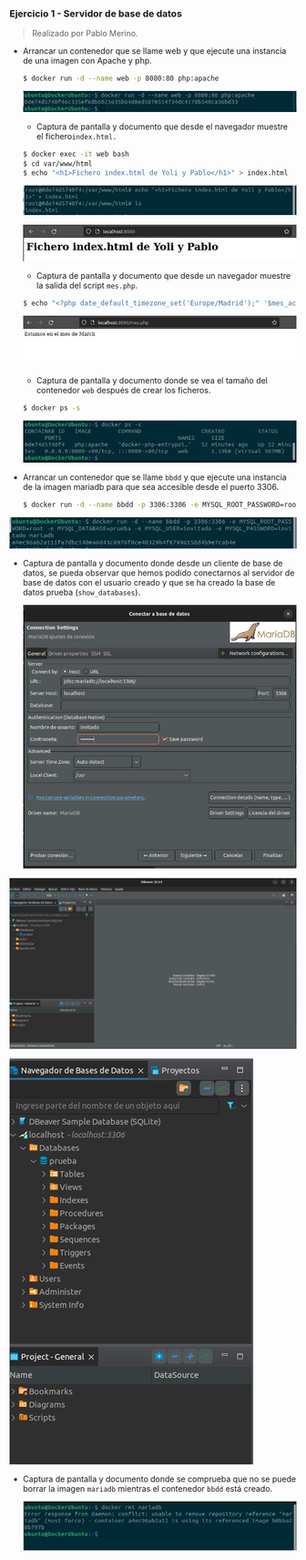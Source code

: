 ### Ejercicio 1 - Servidor de base de datos

> Realizado por Pablo Merino.

- Arrancar un contenedor que se llame web y que ejecute una instancia de una imagen con Apache y php.

  ```bash
  $ docker run -d --name web -p 8080:80 php:apache
  ```

  ![Imagen de WhatsApp 2024-03-03 a las 20.44.42_e19b63c6](./Ejercicio%201.assets/Imagen%20de%20WhatsApp%202024-03-03%20a%20las%2020.44.42_e19b63c6.jpg)

  - Captura de pantalla y documento que desde el navegador muestre el fichero`index.html.`

  ```bash
  $ docker exec -it web bash
  $ cd var/www/html
  $ echo "<h1>Fichero index.html de Yoli y Pablo</h1>" > index.html
  ```

  ![Imagen de WhatsApp 2024-03-03 a las 20.44.43_3a40322b](./Ejercicio%201.assets/Imagen%20de%20WhatsApp%202024-03-03%20a%20las%2020.44.43_3a40322b.jpg)

  ![Imagen de WhatsApp 2024-03-03 a las 20.44.42_2aa7decc](./Ejercicio%201.assets/Imagen%20de%20WhatsApp%202024-03-03%20a%20las%2020.44.42_2aa7decc.jpg)

  - Captura de pantalla y documento que desde un navegador muestre la salida del script `mes.php`.

  ```bash
  $ echo "<?php date_default_timezone_set('Europe/Madrid');" '$mes_actual = date("F");' 'echo "Estamos en el mes de $mes_actual"; ?>' > /var/www/html/mes.php
  
  ```

  ![Imagen de WhatsApp 2024-03-03 a las 20.44.42_ed5b0da0](./Ejercicio%201.assets/Imagen%20de%20WhatsApp%202024-03-03%20a%20las%2020.44.42_ed5b0da0.jpg)

  - Captura de pantalla y documento donde se vea el tamaño del contenedor `web` después de crear los ficheros.

  ```bash
  $ docker ps -s
  ```

  ![Imagen de WhatsApp 2024-03-03 a las 20.44.35_12ed5d7f](./Ejercicio%201.assets/Imagen%20de%20WhatsApp%202024-03-03%20a%20las%2020.44.35_12ed5d7f.jpg)

- Arrancar un contenedor que se llame `bbdd` y que ejecute una instancia de la imagen mariadb para que sea accesible desde el puerto 3306.

  ```bash
  $ docker run -d --name bbdd -p 3306:3306 -e MYSQL_ROOT_PASSWORD=root -e MYSQL_DATABASE=prueba -e MYSQL_USER=invitado -e MYSQL_PASSWORD=invitado mariadb
  ```

![Imagen de WhatsApp 2024-03-03 a las 20.44.42_3f03c0fe](./Ejercicio%201.assets/Imagen%20de%20WhatsApp%202024-03-03%20a%20las%2020.44.42_3f03c0fe.jpg)

- Captura de pantalla y documento donde desde un cliente de base de datos, se pueda observar que hemos podido conectarnos al servidor de base de datos con el usuario creado y que se ha creado la base de datos prueba (`show_databases`). 

  ![Imagen de WhatsApp 2024-03-03 a las 20.44.34_741829e6](./Ejercicio%201.assets/Imagen%20de%20WhatsApp%202024-03-03%20a%20las%2020.44.34_741829e6.jpg)

![Imagen de WhatsApp 2024-03-03 a las 20.44.42_603a26b7](./Ejercicio%201.assets/Imagen%20de%20WhatsApp%202024-03-03%20a%20las%2020.44.42_603a26b7.jpg)

![Imagen de WhatsApp 2024-03-03 a las 20.44.35_7c939f66](./Ejercicio%201.assets/Imagen%20de%20WhatsApp%202024-03-03%20a%20las%2020.44.35_7c939f66.jpg)

- Captura de pantalla y documento donde se comprueba que no se puede borrar la imagen `mariadb` mientras el contenedor `bbdd` está creado.

  ![Imagen de WhatsApp 2024-03-03 a las 20.44.35_e85d5890](./Ejercicio%201.assets/Imagen%20de%20WhatsApp%202024-03-03%20a%20las%2020.44.35_e85d5890.jpg)

  

​	
